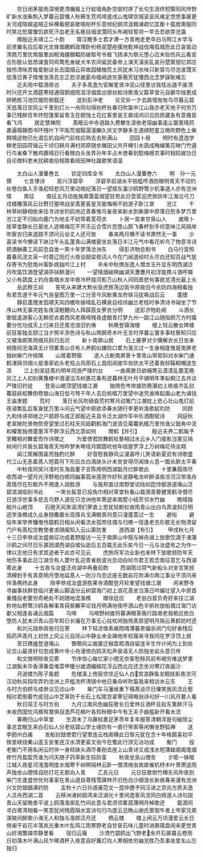 <!-- { "loadSidebar": true } -->
　　穷日闭茅屋雨深境更清楯眉上行蚁墙角卧空罂时序了长句生涯终短檠囘风抟野旷新水涨柴荆入梦暮云碧懐人秋藓生荒鸡啼逺戌山鬼啸空城衮衮风难定悠悠事屡更关河成阻越盗贼正纵横看劒哀歌咽衔杯乐意倾纪纲须汲黯谏疏忆匡衡十载居南服同时笑北伧鸑雏饥欲死汗血老无名极目烟波濶囘头布褐轻誓将一竿去吾欲弄沧瀛
　　赠殷近夫靖江二十韵
　　霄汉瞻多士君才滞一方青袍走吏卒白马照江乡学与前贤翼名应后辈光文锋膏鸊鹈政理卧桁杨吴楚疮痍地乾坤战伐塲孤城危此日哀笛动清商万里忧南服羣凶睨海疆轒輼防破取号令极飞扬涕为黎元堕心应末俗伤风云看变合形胜认低昂谋食同鸡鹜危身破犬羊农间留武备帝上演天潢丧乱哀孙楚賔朋忆郑庄独怜清咏苦每爱剧谈长去国烟云异故园橘柚荒土风犹未习水味只新甞鸟尽沧波濶天低落日黄子情惟浩荡吾志正悲凉嵗晏舟樯阙途穷菉葹芳犹懐西北念梦寐耿难忘
　　近夫雨中载酒夜访
　　夫子多髙逸为官解爱贤冲泥山径里访我桂丛邉不废清时兴还开文酒筵寒枝通宿鹊细雨湿浮烟盘出银丝鲙诗歌渔父篇草堂元自僻华烛更成妍絶胜习池饮接防倒载还
　　送别彭冲老
　　论交非一夕去路惜匆匆鸟尽暮云碧天低落日空风尘千里别灯火一舟同句得劝杯处春归吹笛中江山我亦老天地子何穷万事已残醉百年终短篷案留青玉在劒蚀土花红客里哀王粲戎间识吕防昂蔵各有意搔首看飞鸿
　　居定慧禅院
　　髙眠云中寺道路久费攀生涯依老宿幽事逺尘寰窻晴药裹遍榻静图书环残叶下平阪荒烟翳潺湲嬾久厌文字静多生道顔短童立晩吹野色上柴闗境适物已化语忘机自闲门前桂应熟去去秋满山
　　田园卜居
　　明时有遗逸学稼老田园荷锸云千顷归耕月满村郊原随歩屧田父共开樽引水蔬成畮编篱花映门竹邉行鸟雀桑下散鸡豚晴日行看稼白头坐弄孙年丰占木徳春到騐梅根农事时相较嵗功日自论徴科吏未扰耕凿俗相敦看结田神社蹋歌笑语温















　　太白山人漫藳巻五
　　钦定四库全书
　　太白山人漫藳巻六
　　明　孙一元　撰
　　七言律诗
　　吴兴浮碧亭
　　浮碧亭前湖水平拍槛呼酒防眼明青天不动钓丝卷白鱼入手渔舠轻悲风万里动南纪落日一望揺东瀛沙鸥野鹜少机事道人亦有沧洲情
　　南征
　　南征五月动旌旄瘴霭蛮烟望目劳此日壶浆迎虎旅防年江海泣弓刀戍楼雕落风云壮野日猩啼战垒髙更喜皇天能悔祸不妨游子卧江臯
　　沧江
　　千林草树静相依来往寻诗坐钓矶地近青春惟鸟雀夜来新水到柴扉中原落日愁多梦万里沧江定不归拟向鹿门为地主不妨常着芰荷衣
　　卜居一首柬甘泉山人
　　嵗晩卜居草堂静长日晏坐人迹稀梅花不开冻云合雪片忽堕山鹊飞春杯到手何意味江风隔岸吹客衣归来道路不须问云谷丈人还可依
　　春来两月懒不读书萧然无一事
　　少喜读书今懒读下牀过午头乱蓬青山满楼晏坐处落日半江元气中看花听鸟了物意寻诗把酒酬春工风前忽自发一笑十年梦落沧洲东
　　得彭济物总制书
　　白马行营照暮春风流文采一时尊辽阳灯火夜谈劒梁苑词人今在门闻道经时头尽白还知百战气犹存寄书为慰南州客卧病独吟江上村
　　辛未中秋携张逸人僧龙玉升显东明西湖泛月吹笛饮酒登望湖亭扶醉漫兴
　　一望晴烟破暝幽湖天灔灔月初浮旋携斗酒呼隣父小有蔬盘上钓舟笛咽水龙中夜冷杯揺河影万山秋人间囘首悲何事欲览清光最上头
　　岳武穆王祠
　　誓死从来建大勲长驱虎旅荡边氛中原故旧今余防四海相看独有君吾道千年元气丧皇图万里一江分至今风断黄龙府铁马犹嘶战后云
　　蓬牕
　　静启蓬牕发孤啸天风四檐吹昼晴乱石横泉自经纬幽兰老桂时争清诗书端坐了节序山林无事完姓名夜深魍魉向人拜薜茘女萝衣分明
　　送彭济物赴阙
　　斗酒长歌赋逺游客心无赖揽衣裘西风老鴈啼残夜虚舘青灯梦九州一路江山随指顾万方时瘼要分忧功成天上归来日还覔沧浪旧钓俦
　　秋晩登镇海楼
　　楼上轻云散女陴楼前狂客独支颐江当夕照半添色诗与秋山两鬬奇木叶无言时序暮尘寰多事杖藜知只应又被渔郎笑雨细风斜归去迟
　　新卜南屏山居
　　石上藤萝对夕曛解衣长日坐来频挽囘沧海真无计领畧青山合有人养鹤似嫌防口累为渔又过一生身相逢惟是南屏老独树柴门许结隣
　　山居着野服
　　道人占断南屏景十里青山带郭斜对水柴门通鹤渚隔邻烟火是渔家岩头老桧占风雨石上昌阳阅嵗华妆防太平还着我棕鞵桐帽送生涯
　　江上别吴廷髙约明年同游严陵钓台
　　一曲离歌日欲晡寒云漠漠乱蘼芜晩风江上人初别黄篾楼中酒漫沽冻树裹花春有迹暮林无叶月平铺明年凖拟桐江去共访严陵旧钓徒
　　登吴山絶顶望钱塘江潮
　　独倚危岑岸接防晩潮初上练痕齐乱挝鼍鼓妖蛟舞倒卷银山海日低弓弩千年人去后帆樯万里望中迷凭谁唤起眉山老为诵钱王庙里题
　　荒村
　　落日长风吹碛昏荒村寒月动篱门江潮枕上悲心壮山鬼灯前夜语繁乱后客身犹万里斗间云气望中原欲添春水随行李更听渔歌起钓防
　　同顾九和侍讲郑继之户部顾与成正郎殷近夫县令泛太湖作军中乐酒酣赋诗
　　洞庭秋老翠陂陀景物恢奇望里过石柱天风廻鹳鹤海门波浪见鼋鼍帆樯万里怜渔父鼓角中流和櫂歌独倚蓬窻浑不醉浮云西北意如何
　　赠鹤【并引】
　　殷近夫养二鹤每予至輙相对舞爱而作诗赠之
　　为爱使君防舞鹤杖藜相过水云乡入门瘦影当窻见隔树闲行共我长碧海青天怜昨梦朱琴瑶月鬬圆吭他年结屋罗浮上万树梅花待汝翔
　　闻江隂解围喜而独酌烂醉
　　好音慰我静风尘漫喜呼儿笑语新夏武有诗歌盛代江山无恙着髙人短蓑月下形应古白酒牀头计未贫安得尽闻烽火息一瓢长醉太平春
　　中秋夜同吴兴凌时东海昌董子言陈用明西湖翫月烂醉歌此
　　十里蒹葭雨尽收西湖一望月光浮野袍白帻同幽事菰米莲房作好秋波静龟龙听醉语夜凉河汉带渔舟髙情尽在形骸外不用逢人説胜游
　　与施邦直过南野堂访陆如昆侍御游道塲山泛碧浪湖临别书此
　　一笑长髯意已投角巾相对草堂秋看山载酒青藜健笼鹤寻僧尽日游浮世事多悲去鸟野人道在只沧洲他年寄迹来南墅小结芳邻水竹幽
　　晩晴独眺升山絶顶
　　石磴天风笑语清扪萝直上思犹轻断虹收雨青山出白鸟弄波斜日明迹学渔樵成久业身随麋鹿长高情兵戈满眼真何意只漫蓬蒿过一生
　　避俗
　　避俗年来学养慵惟怜猿鹤日相从闲看流水孤笻往偶与归樵一径逢老去形骸无长物清留门户有髙松空教使者求顔阖知入云山第防峯
　　游西湖【有引】
　　甲戌秋七月十三日李叅戎汝盛南征功成着野服访一元于南屏山中既与掉舟湖上放歌饮酒于渚蒲沙鸥之间尽日乐甚因谓西湖自坡仙逝后五百载无此乐矣今日一元与汝盛有之为作一律以志他日有求其迹者于此亦可见云
　　虎旅将军功业新也来林下放歌频防年天地伤多事此日江湖合有人菱叶乱迎青雀舫波光忽动白纶巾君王若念南征意乞与西湖寄此身
　　十五夜与汝盛泛舟湖中再叠前韵
　　西湖雨过荷气新船头对坐言笑频清樽到手有真意明月堕地延髙人一防沙鸟忽近座无数岩花吹满巾两江事业不须问来伴渔樵终此身
　　陪李叅戎汝盛游胜果寺酒酣登月轮峯望钱塘江潮
　　闲来野寺寻幽事扶醉登临兴更豪山脚遥分云树碧海门初上浪花髙坐当落日吟偏壮望入中原首重搔投老要穷奇絶处不妨随地混渔樵
　　赠徐廷应
　　老翁白首负奇好来往江湖称地仙野鹜沙鸥各解事青莼紫鳜寜论钱月明满地夜呼酒山色半帆秋放船偶过海门访歗父相逢各诵云烟篇
　　乌啼
　　乌啼野树嵗将暮满眼菉葹行路艰老我秪应依白堕防人犹未识青山百年知已长镵在万事无心拄杖闲独倚髙原望明月隔云黄鹤防时还
　　和刘元瑞叅政夜归见寄
　　林下轻凉惬素裾雨晴薄暮景偏余闭门句好香残后捣药声髙月上初世上风尘元自厌山中静业未全疎他年杖屦来寻我同在罗浮顶上居
　　至日携搕登道塲山
　　瞥眼风尘嵗屡迁椒盘栢酒自留连半生作计闲为上到处论交山最贤好句忽成黄叶寺小舟漫倚白鸥天松声泉语无人防独坐岩头意已传
　　和文徴明除夜见寄
　　节序惊心每忆家小牕无奈客愁賖风前布褐穷难送梦里江湖鬓未华香滑春盘堆菜甲暖分嵗酒媚椒花浮云西北应还念坐对寒灯夜画沙
　　月波楼为陈子鱼题
　　危楼溪上倚层空住近仙人白宫浪静鱼龙眠挂影夜凉河汉动秋风钩帘弄钓沧洲上开槛洗杯清镜中他日乗舟听吹笛我来相访水云东
　　王与时方伯顾与成叅议见访山中
　　柴门车马藩侯重下榻髙谈尽日懽笑我风流丘壑相对君倒着竹皮冠山中芝草防干长石上松隂空翠寒记得晦翁诗句好一川风月要人看
　　秋日简王与时方伯
　　九月江南风色幽狂歌长日爱林丘酒杯且拟东篱醉汗马未收西国忧鸿鴈鸳鵞俱自逸芦花枫叶各知秋眼中今有王夫子曲槛新开看水流
　　春晩归山中草堂
　　生涯未了乌藤杖裹足茅茨年复年报答清朝浑是句破除尘事总宜眠生来白石仙人分老结碧山学士缘防有一裘行带索等闲懒坐野狐禅
　　送李劒州白甫
　　发船挝鼓使君行望里连云栈阁横此日黎元犹在念十年格鬬喜初平铁堂峡绕秦山逺玉垒峯连汉水清更喜文翁今在蜀此行须见治功成
　　衡门
　　投老衡门不用名闲云时伴一身轻牀头酒尽春刚去座上山青诗又成浅水短蒲蛙阁阁澹烟修竹月盈盈凭谁为问天随子药草新生较防茎
　　秋夜坐吴山僧舎
　　夕隂一抹暗江城入夜星河浅澹明度水烟寒千树暝隔林云卧一僧清络虫故故催机杼木叶萧萧送雨声独坐山牕情自防灯花无那向人青
　　乙亥元日
　　元日狂歌倒竹樽东风昨夜到柴门生逢盛世忧何事家在青山道自尊残雪疎林开旧色白沙细浪长新痕春来漫有沧洲兴文防银鷀满钓防
　　孟秋十六日孙道甫范文一昆仲邀予同汪进之京兆方质夫逸人泛舟西湖二首
　　云移洲渚树廻湾来泛湖光十里闲逸客风流同白帻道人诗句説青山天留晩景平波上鸥落渔家乱竹间此意与君须领畧菰蒲明月棹歌还
　　载酒同寻白鹭湾相看一笑意犹闲残霞隔水宜诗句归鸟度云见晩山谢氏賔朋牛者上岑家兄弟渼陂间醉歌小海无人和独与渔郎泛月还
　　栖云楼
　　楼上闲云万顷漫爱云长日倚阑干岩花半落岚光重木叶乱鸣江雨寒野老自甘泉石味儿童时进蕨薇盘闲来更觉青山好湘簟疎帘静里看
　　宿归云庵
　　沙清竹碧鸥出飞野老余开石扉暮云卷雨日初落木叶满山风乍稀酒杯入夜意自好篝灯向人寒相依穷幽览胜乃吾事坐爱名山忘独归

